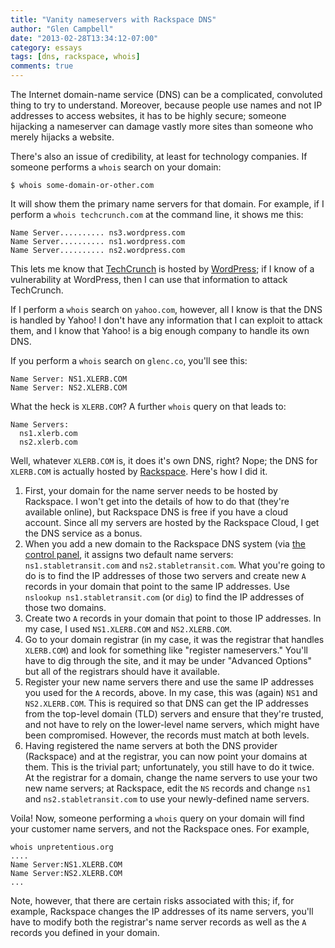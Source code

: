```yaml
---
title: "Vanity nameservers with Rackspace DNS"
author: "Glen Campbell"
date: "2013-02-28T13:34:12-07:00"
category: essays
tags: [dns, rackspace, whois]
comments: true
---
```

The Internet domain-name service (DNS) can be a complicated, convoluted thing to try to understand. Moreover, because people use names and not IP addresses to access websites, it has to be highly secure; someone hijacking a nameserver can damage vastly more sites than someone who merely hijacks a website.

There's also an issue of credibility, at least for technology companies. If someone performs a `whois` search on your domain:

`$ whois some-domain-or-other.com`

It will show them the primary name servers for that domain. For example, if I perform a `whois techcrunch.com` at the command line, it shows me this:

    Name Server.......... ns3.wordpress.com
    Name Server.......... ns1.wordpress.com
    Name Server.......... ns2.wordpress.com


This lets me know that [TechCrunch](http://techcrunch.com) is hosted by [WordPress](http://www.wordpress.com); if I know of a vulnerability at WordPress, then I can use that information to attack TechCrunch.

If I perform a `whois` search on `yahoo.com`, however, all I know is that the DNS is handled by Yahoo! I don't have any information that I can exploit to attack them, and I know that Yahoo! is a big enough company to handle its own DNS.

If you perform a `whois` search on `glenc.co`, you'll see this:

    Name Server: NS1.XLERB.COM
    Name Server: NS2.XLERB.COM


What the heck is `XLERB.COM`? A further `whois` query on that leads to:

    Name Servers:
      ns1.xlerb.com
      ns2.xlerb.com

Well, whatever `XLERB.COM` is, it does it's own DNS, right? Nope; the DNS for `XLERB.COM` is actually hosted by [Rackspace](http://www.rackspace.com). Here's how I did it.

  1. First, your domain for the name server needs to be hosted by Rackspace. I won't get into the details of how to do that (they're available online), but Rackspace DNS is free if you have a cloud account. Since all my servers are hosted by the Rackspace Cloud, I get the DNS service as a bonus.
  2. When you add a new domain to the Rackspace DNS system (via [the control panel](http://mycloud.rackspace.com), it assigns two default name servers: `ns1.stabletransit.com` and `ns2.stabletransit.com`. What you're going to do is to find the IP addresses of those two servers and create new `A` records in your domain that point to the same IP addresses. Use `nslookup ns1.stabletransit.com` (or `dig`) to find the IP addresses of those two domains.
  3. Create two `A` records in your domain that point to those IP addresses. In my case, I used `NS1.XLERB.COM` and `NS2.XLERB.COM`.
  4. Go to your domain registrar (in my case, it was the registrar that handles `XLERB.COM`) and look for something like "register nameservers." You'll have to dig through the site, and it may be under "Advanced Options" but all of the registrars should have it available.
  5. Register your new name servers there and use the same IP addresses you used for the `A` records, above. In my case, this was (again) `NS1` and `NS2.XLERB.COM`. This is required so that DNS can get the IP addresses from the top-level domain (TLD) servers and ensure that they're trusted, and not have to rely on the lower-level name servers, which might have been compromised. However, the records must match at both levels.
  6. Having registered the name servers at both the DNS provider (Rackspace) and at the registrar, you can now point your domains at them. This is the trivial part; unfortunately, you still have to do it twice. At the registrar for a domain, change the name servers to use your two new name servers; at Rackspace, edit the `NS` records and change `ns1` and `ns2.stabletransit.com` to use your newly-defined name servers.

Voila! Now, someone performing a `whois` query on your domain will find your customer name servers, and not the Rackspace ones. For example,

    whois unpretentious.org
    ....
    Name Server:NS1.XLERB.COM
    Name Server:NS2.XLERB.COM
    ...


Note, however, that there are certain risks associated with this; if, for example, Rackspace changes the IP addresses of its name servers, you'll have to modify both the registrar's name server records as well as the `A` records you defined in your domain.
